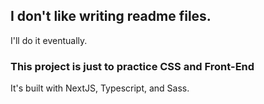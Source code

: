 ## I don't like writing readme files.

I'll do it eventually.

### This project is just to practice CSS and Front-End

It's built with NextJS, Typescript, and Sass. 